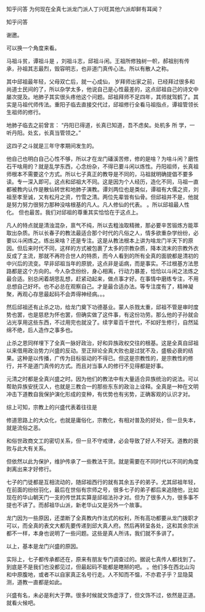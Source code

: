  
 知乎问答 为何现在全真七派龙门派人丁兴旺其他六派却鲜有耳闻？ 
 
 
 
 
 
 知乎问答 
 
 

 

 谢邀。 

 可以换一个角度来看。 

 马祖斗贫，谭祖斗是 ，刘祖斗志，邱祖斗闲。王祖所修独树一帜，郝祖别有传承，孙祖其志最烈，毁容明志，也非道门真传心法。所以有散人之称。 

 其中邱祖最年轻，父母双亡后，就一心成仙， 岁拜师出家之前，已经拜过很多和尚道士民间的了，所以杂学太多，他说自己是心性最差的，这点邱祖自己的诗文中屡次提及。地肺子其实很头疼他这个问题。邱祖拜师不足四年，其师就驾鹤了。其实是马祖代师传法。重阳子临去直接交代过，邱祖修行全看马祖指点，谭祖管领长生祖师的修行。 

 地肺子临去之前曾言： “丹阳已得道，长真已知道，吾不虑矣。处机多 所 学，一听丹阳。处玄，长真当管领之。” 

 这四子之斗就是三年守孝期间发生的。 

 他自己也明白自己心性不够，所以才在龙门磻溪苦修，修的是啥？为啥斗闲？磨性石干啥用的？就是乱学东西，心念纷杂，不得已要斗闲以炼性。丹阳祖师，长真祖师根本不需要这个方式。所以七子真正的教导是不同的，马祖就明确提倡不要多读。专一深入即可。这点和邱祖大不同。这是因为个人经历，造化不同，马祖一直都被教内认作是散仙转世和地肺子演教。谭刘两位也是类似，谭祖有大儒之资，刘祖至孝至诚，又有松月之资，竹雪之清。两位先辈皆有仙骨。但邱祖并不是，他就是努力努力很努力那种没啥根基的凡人。凡人修仙的代表。 。所以邱祖最人性化。 但也最苦。我们对邱祖的尊重其实恰恰在于这点上。 

 凡人的特点就是清浊混杂，禀气不纯，所以去粗浊取精微，那必要辛苦锻炼方能萃取出杂质。所以长春子的教法最适合那个时代的凡俗之人，情多欲重杂学纷纷，必要以斗闲炼之。练出来啥？还是专注。这是从教法根本上讲为啥龙门半天下的原因。但后来时代不同，这样的方式被包裹了太多的宗教杂质，降本流末的宗教外衣反成了主流，那就不再符合世人的特质，而今人看到的所有全真的面貌都是清初的中兴后的流变。早非邱祖当年的原貌，这点非是诟病，而是事实。不过根基方法思路都是这个方向的。今人杂念纷纷，身心相离，行动力暴差，恰恰以斗闲之法炼之最合适。别总闲着胡思乱想，赶紧动起来，做点事才好。在事情中磨练专注，不用总想自己好坏。也不必总在观察自己。才是最合适办法。等专注度有了，精神凝聚，再观心存思最起码不会弄得神经病。。。 

 然后邱祖还有止杀之功，给龙门奠下功德基业。蒙人杀戮太重，邱祖不管是审时度势也罢，也是慈悲为怀也罢，但确实做了这件事，有这份功劳。那么他的子孙就会沾光享用这些东西，不过用完也就没了。续字辈百千世代，不如好生修行，自然延绵不绝，后人造作之事多也。 

 止杀之恩同样埋下了全真一脉好政治，好和异族政权交往的根基。这是全真自邱祖以来借用政治势力兴盛的反动。至正辩论全真大败也是过犹不及，盛极必衰的结果。这种是以传播，广传为目标驱动的不得已。但这是宗教性的，是宗教性的修行，并不是道门真传的方式。而且对当事人的修行不见得都是好事。 

 元清之时都是全真兴盛之时。因为他们的教法中有大量适合异族统治的说法。可以帮助异族安抚汉人，也就是三教合一的那些东东的政治上诠释。全真是一种在文明冲击下道教自我保护演化形成的变种，有优势也有劣势，正确客观的认识才对。 

 综上可知，宗教上的兴盛代表着往往是 

 修道思路上的大众化，也就是庸俗化，宗教化，有相对普及的好处，但一旦失本，就是流俗之恶。 

 和俗世政商文工的密切关系，但一旦不守戒律，必会导致了好人不好天。道教的衰败与此大有关系。 

 但依然以此为保护，维护传承了一些教法干货。就是需要在不同时代以不同的角度剥离出来才好修行。 

 七子的门徒都是互相流动的，随邱祖西行的就有其余五子的弟子。尤其邱祖年轻，在前面的纷纷羽化，最后在世俗有宗师之号，很多七子的弟子都后来追随他，比如现在的华山朝天门一支的传世其实算是邱祖法孙才对。但为了很多人为，很多事不提也不讲了。而郝祖华山派，新老华山又是另外一个故事。 

 龙门因为一些原因，还垄断了全真教内作法式的权利，所有高功都要从龙门拨职才可以，而全真的表文大都先要传递到邱大真人府。然后再转呈各处，这和其余宗派都不一样，本身也说明了一些问题。这些是真人所讳，我们就不多讲了。 

 以上，基本是龙门兴盛的原因。 

 实际上，七子都传承都还在，原来有朋友专门调查过的。据说七真传人都找到了。到底是不是我们也没都见过，但最起码不能都是瞎掰的吧。 。他们多在西北山沟和中原腹地，或者不以自家真正名号行走。人不知而不愠，不亦君子乎？显隐莫测，道教一直都是如此。 

 兴盛有名，未必是利大于弊。很多时候就文饰虚浮了，但文饰不过，依然是正道。就看火候吧。 